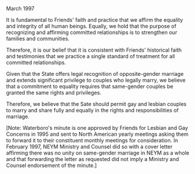 March 1997

It is fundamental to Friends' faith and practice that we affirm the equality and integrity of all human beings. Equally, we hold that the purpose of recognizing and affirming committed relationships is to strengthen our families and communities.

Therefore, it is our belief that it is consistent with Friends' historical faith and testimonies that we practice a single standard of treatment for all committed relationships.

Given that the State offers legal recognition of opposite-gender marriage and extends significant privilege to couples who legally marry, we believe that a commitment to equality requires that same-gender couples be granted the same rights and privileges.

Therefore, we believe that the Sate should permit gay and lesbian couples to marry and share fully and equally in the rights and responsibilities of marriage.

[Note: Waterboro's minute is one approved by Friends for Lesbian and Gay Concerns in 1995 and sent to North American yearly meetings asking them to forward it to their constituent monthly meetings for consideration. In February 1997, NEYM Ministry and Counsel did so with a cover letter affirming there was no unity on same-gender marriage in NEYM as a whole and that forwarding the letter as requested did not imply a Ministry and Counsel endorsement of the minute.]
